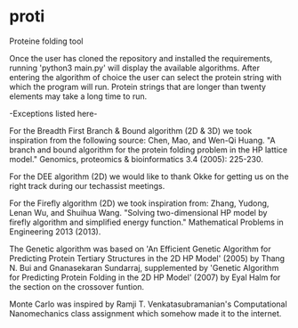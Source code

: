 # proti
Proteine folding tool

Once the user has cloned the repository and installed the requirements, running 'python3 main.py' will display  the available algorithms. After entering the algorithm of choice the user can select the protein string with which the program will run. Protein strings that are longer than twenty elements may take a long time to run. 

-Exceptions listed here-

For the Breadth First Branch & Bound algorithm (2D & 3D) we took inspiration from the following source:
Chen, Mao, and Wen-Qi Huang. "A branch and bound algorithm for the protein folding problem in the HP lattice model." Genomics, proteomics & bioinformatics 3.4 (2005): 225-230.

For the DEE algorithm (2D) we would like to thank Okke for getting us on the right track during our techassist meetings. 

For the Firefly algorithm (2D) we took inspiration from: Zhang, Yudong, Lenan Wu, and Shuihua Wang. "Solving two-dimensional HP model by firefly algorithm and simplified energy function." Mathematical Problems in Engineering 2013 (2013).

The Genetic algorithm was based on 'An Efficient Genetic Algorithm for Predicting Protein Tertiary Structures in the 2D HP Model' (2005) by Thang N. Bui and Gnanasekaran Sundarraj, supplemented by 'Genetic Algorithm for Predicting Protein Folding in the 2D HP Model' (2007) by Eyal Halm for the section on the crossover funtion.

Monte Carlo was inspired by Ramji T. Venkatasubramanian's Computational Nanomechanics class assignment which somehow made it to the internet. 
